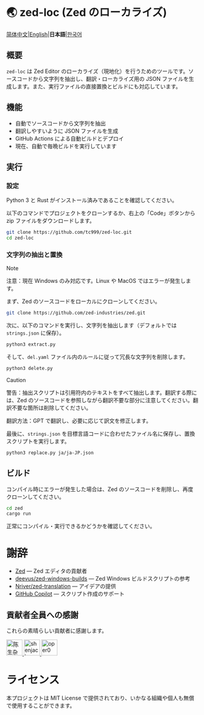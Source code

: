 # 🌏 zed-loc (Zed のローカライズ)

[简体中文](README.md)|[English](README.en.md)|**日本語**|[한국어](README.ko.md)

## 概要

`zed-loc` は Zed Editor のローカライズ（現地化）を行うためのツールです。ソースコードから文字列を抽出し、翻訳・ローカライズ用の JSON ファイルを生成します。また、実行ファイルの直接置換とビルドにも対応しています。

## 機能

- 自動でソースコードから文字列を抽出
- 翻訳しやすいように JSON ファイルを生成
- GitHub Actions による自動ビルドとデプロイ
- 現在、自動で毎晩ビルドを実行しています

## 実行

### 設定

Python 3 と Rust がインストール済みであることを確認してください。

以下のコマンドでプロジェクトをクローンするか、右上の「Code」ボタンから zip ファイルをダウンロードします。

```bash
git clone https://github.com/tc999/zed-loc.git
cd zed-loc
```

### 文字列の抽出と置換

> [!note]
>
> 注意：現在 Windows のみ対応です。Linux や MacOS ではエラーが発生します。

まず、Zed のソースコードをローカルにクローンしてください。

```bash
git clone https://github.com/zed-industries/zed.git
```

次に、以下のコマンドを実行し、文字列を抽出します（デフォルトでは `strings.json` に保存）。

```bash
python3 extract.py
```

そして、`del.yaml` ファイル内のルールに従って冗長な文字列を削除します。

```bash
python3 delete.py
```

> [!caution]
>
> 警告：抽出スクリプトは引用符内のテキストをすべて抽出します。翻訳する際には、Zed のソースコードを参照しながら翻訳不要な部分に注意してください。翻訳不要な箇所は削除してください。

翻訳方法：GPT で翻訳し、必要に応じて訳文を修正します。

最後に、`strings.json` を目標言語コードに合わせたファイル名に保存し、置換スクリプトを実行します。

```bash
python3 replace.py ja/ja-JP.json
```

## ビルド

コンパイル時にエラーが発生した場合は、Zed のソースコードを削除し、再度クローンしてください。

```bash
cd zed
cargo run
```

正常にコンパイル・実行できるかどうかを確認してください。

# 謝辞

- [Zed](https://github.com/zed-industries/zed) — Zed エディタの貢献者
- [deevus/zed-windows-builds](https://github.com/deevus/zed-windows-builds) — Zed Windows ビルドスクリプトの参考
- [Nriver/zed-translation](https://github.com/Nriver/zed-translation) — アイデアの提供
- [GitHub Copilot](https://github.com/copilot) — スクリプト作成のサポート

## 貢献者全員への感謝

これらの素晴らしい貢献者に感謝します。

<a href="https://github.com/TC999" title="陈生杂物房">
  <img src="https://avatars.githubusercontent.com/u/88823709?v=4" width="42;" alt="陈生杂物房"/>
</a>
<a href="https://github.com/shenjackyuanjie" title="shenjack">
  <img src="https://avatars.githubusercontent.com/u/54507071?v=4" width="42;" alt="shenjack"/>
</a>
<a href="https://github.com/oper0" title="oper0">
  <img src="https://avatars.githubusercontent.com/u/204131036?v=4" width="42;" alt="oper0"/>
</a>

# ライセンス

本プロジェクトは MIT License で提供されており、いかなる組織や個人も無償で使用することができます。
